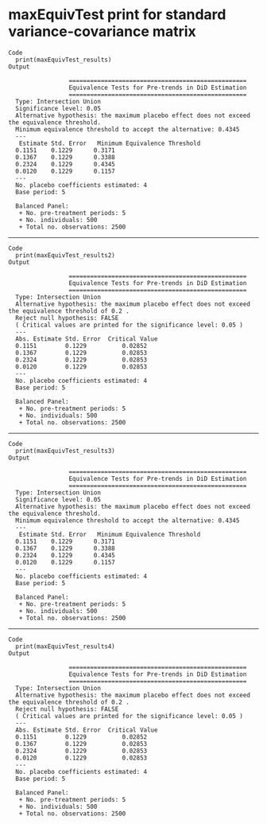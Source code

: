 # maxEquivTest print for standard variance-covariance matrix

    Code
      print(maxEquivTest_results)
    Output
      
                     ==================================================
                     Equivalence Tests for Pre-trends in DiD Estimation
                     ==================================================
      Type: Intersection Union 
      Significance level: 0.05 
      Alternative hypothesis: the maximum placebo effect does not exceed the equivalence threshold.
      Minimum equivalence threshold to accept the alternative: 0.4345 
      ---
       Estimate	Std. Error 	 Minimum Equivalence Threshold 
      0.1151   	0.1229   	0.3171    
      0.1367   	0.1229   	0.3388    
      0.2324   	0.1229   	0.4345    
      0.0120   	0.1229   	0.1157    
      ---
      No. placebo coefficients estimated: 4 
      Base period: 5 
       
      Balanced Panel: 
       + No. pre-treatment periods: 5 
       + No. individuals: 500 
       + Total no. observations: 2500 
      

---

    Code
      print(maxEquivTest_results2)
    Output
      
                     ==================================================
                     Equivalence Tests for Pre-trends in DiD Estimation
                     ==================================================
      Type: Intersection Union 
      Alternative hypothesis: the maximum placebo effect does not exceed the equivalence threshold of 0.2 .
      Reject null hypothesis: FALSE 
      ( Critical values are printed for the significance level: 0.05 )
      ---
      Abs. Estimate	Std. Error	Critical Value 
      0.1151       	0.1229       	0.02852       
      0.1367       	0.1229       	0.02853       
      0.2324       	0.1229       	0.02853       
      0.0120       	0.1229       	0.02853       
      ---
      No. placebo coefficients estimated: 4 
      Base period: 5 
       
      Balanced Panel: 
       + No. pre-treatment periods: 5 
       + No. individuals: 500 
       + Total no. observations: 2500 
      

---

    Code
      print(maxEquivTest_results3)
    Output
      
                     ==================================================
                     Equivalence Tests for Pre-trends in DiD Estimation
                     ==================================================
      Type: Intersection Union 
      Significance level: 0.05 
      Alternative hypothesis: the maximum placebo effect does not exceed the equivalence threshold.
      Minimum equivalence threshold to accept the alternative: 0.4345 
      ---
       Estimate	Std. Error 	 Minimum Equivalence Threshold 
      0.1151   	0.1229   	0.3171    
      0.1367   	0.1229   	0.3388    
      0.2324   	0.1229   	0.4345    
      0.0120   	0.1229   	0.1157    
      ---
      No. placebo coefficients estimated: 4 
      Base period: 5 
       
      Balanced Panel: 
       + No. pre-treatment periods: 5 
       + No. individuals: 500 
       + Total no. observations: 2500 
      

---

    Code
      print(maxEquivTest_results4)
    Output
      
                     ==================================================
                     Equivalence Tests for Pre-trends in DiD Estimation
                     ==================================================
      Type: Intersection Union 
      Alternative hypothesis: the maximum placebo effect does not exceed the equivalence threshold of 0.2 .
      Reject null hypothesis: FALSE 
      ( Critical values are printed for the significance level: 0.05 )
      ---
      Abs. Estimate	Std. Error	Critical Value 
      0.1151       	0.1229       	0.02852       
      0.1367       	0.1229       	0.02853       
      0.2324       	0.1229       	0.02853       
      0.0120       	0.1229       	0.02853       
      ---
      No. placebo coefficients estimated: 4 
      Base period: 5 
       
      Balanced Panel: 
       + No. pre-treatment periods: 5 
       + No. individuals: 500 
       + Total no. observations: 2500 
      

